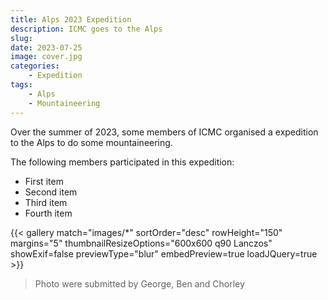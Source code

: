 ```yaml
---
title: Alps 2023 Expedition
description: ICMC goes to the Alps
slug: 
date: 2023-07-25
image: cover.jpg
categories:
    - Expedition
tags:
    - Alps
    - Mountaineering
---
```


Over the summer of 2023, some members of ICMC organised a expedition to the Alps to do some mountaineering.

The following members participated in this expedition:

- First item
- Second item
- Third item
- Fourth item

{{< gallery match="images/*" sortOrder="desc" rowHeight="150" margins="5" thumbnailResizeOptions="600x600 q90 Lanczos" showExif=false previewType="blur" embedPreview=true loadJQuery=true >}}

> Photo were submitted by George, Ben and Chorley